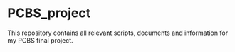 # PCBS_project
This repository contains all relevant scripts, documents and information for my PCBS final project. 
